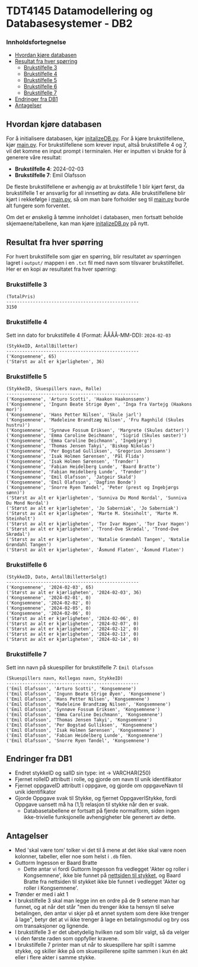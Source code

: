 <!-- omit in toc -->

# TDT4145 Datamodellering og Databasesystemer - DB2

<!-- omit in toc -->

### Innholdsfortegnelse

- [Hvordan kjøre databasen](#hvordan-kjøre-databasen)
- [Resultat fra hver spørring](#resultat-fra-hver-spørring)
  - [Brukstilfelle 3](#brukstilfelle-3)
  - [Brukstilfelle 4](#brukstilfelle-4)
  - [Brukstilfelle 5](#brukstilfelle-5)
  - [Brukstilfelle 6](#brukstilfelle-6)
  - [Brukstilfelle 7](#brukstilfelle-7)
- [Endringer fra DB1](#endringer-fra-db1)
- [Antagelser](#antagelser)

## Hvordan kjøre databasen

For å initialisere databasen, kjør [initalizeDB.py](initalizeDB.py). For å kjøre brukstilfellene, kjør [main.py](main.py). For brukstilfellene som krever input, altså brukstilfelle 4 og 7, vil det komme en input prompt i terminalen. Her er inputten vi brukte for å generere våre resultat:

- **Brukstilfelle 4**: 2024-02-03
- **Brukstilfelle 7**: Emil Olafsson

De fleste brukstilfellene er avhengig av at brukstilfelle 1 blir kjørt først, da brukstilfelle 1 er ansvarlig for all innsetting av data. Alle brukstilfellene blir kjørt i rekkefølge i [main.py](main.py), så om man bare forholder seg til [main.py](main.py) burde alt fungere som forventet.

Om det er ønskelig å tømme innholdet i databasen, men fortsatt beholde skjemaene/tabellene, kan man kjøre [initalizeDB.py](initalizeDB.py) på nytt.

## Resultat fra hver spørring

For hvert brukstilfelle som gjør en spørring, blir resultatet av spørringen lagret i `output/` mappen i en `.txt` fil med navn som tilsvarer brukstilfellet. Her er en kopi av resultatet fra hver spørring:

### Brukstilfelle 3

```
(TotalPris)
--------------------------------------------------
3150
```

### Brukstilfelle 4

Sett inn dato for brukstilfelle 4 (Format: ÅÅÅÅ-MM-DD): `2024-02-03`

```
(StykkeID, AntallBilletter)
--------------------------------------------------
('Kongsemnene', 65)
('Størst av alt er kjærligheten', 36)
```

### Brukstilfelle 5

```
(StykkeID, Skuespillers navn, Rolle)
--------------------------------------------------
('Kongsemnene', 'Arturo Scotti', 'Haakon Haakonssønn')
('Kongsemnene', 'Ingunn Beate Strige Øyen', 'Inga fra Vartejg (Haakons mor)')
('Kongsemnene', 'Hans Petter Nilsen', 'Skule jarl')
('Kongsemnene', 'Madeleine Brandtzæg Nilsen', 'Fru Ragnhild (Skules hustru)')
('Kongsemnene', 'Synnøve Fossum Eriksen', 'Margrete (Skules datter)')
('Kongsemnene', 'Emma Caroline Deichmann', 'Sigrid (Skules søster)')
('Kongsemnene', 'Emma Caroline Deichmann', 'Ingebjørg')
('Kongsemnene', 'Thomas Jensen Takyi', 'Biskop Nikolas')
('Kongsemnene', 'Per Bogstad Gulliksen', 'Gregorius Jonssønn')
('Kongsemnene', 'Isak Holmen Sørensen', 'Pål Flida')
('Kongsemnene', 'Isak Holmen Sørensen', 'Trønder')
('Kongsemnene', 'Fabian Heidelberg Lunde', 'Baard Bratte')
('Kongsemnene', 'Fabian Heidelberg Lunde', 'Trønder')
('Kongsemnene', 'Emil Olafsson', 'Jatgeir Skald')
('Kongsemnene', 'Emil Olafsson', 'Dagfinn Bonde')
('Kongsemnene', 'Snorre Ryen Tøndel', 'Peter (prest og Ingebjørgs sønn)')
('Størst av alt er kjærligheten', 'Sunniva Du Mond Nordal', 'Sunniva Du Mond Nordal')
('Størst av alt er kjærligheten', 'Jo Saberniak', 'Jo Saberniak')
('Størst av alt er kjærligheten', 'Marte M. Steinholt', 'Marte M. Steinholt')
('Størst av alt er kjærligheten', 'Tor Ivar Hagen', 'Tor Ivar Hagen')
('Størst av alt er kjærligheten', 'Trond-Ove Skrødal', 'Trond-Ove Skrødal')
('Størst av alt er kjærligheten', 'Natalie Grøndahl Tangen', 'Natalie Grøndahl Tangen')
('Størst av alt er kjærligheten', 'Åsmund Flaten', 'Åsmund Flaten')
```

### Brukstilfelle 6

```
(StykkeID, Dato, AntallBilletterSolgt)
--------------------------------------------------
('Kongsemnene', '2024-02-03', 65)
('Størst av alt er kjærligheten', '2024-02-03', 36)
('Kongsemnene', '2024-02-01', 0)
('Kongsemnene', '2024-02-02', 0)
('Kongsemnene', '2024-02-05', 0)
('Kongsemnene', '2024-02-06', 0)
('Størst av alt er kjærligheten', '2024-02-06', 0)
('Størst av alt er kjærligheten', '2024-02-07', 0)
('Størst av alt er kjærligheten', '2024-02-12', 0)
('Størst av alt er kjærligheten', '2024-02-13', 0)
('Størst av alt er kjærligheten', '2024-02-14', 0)
```

### Brukstilfelle 7

Sett inn navn på skuespiller for brukstilfelle 7: `Emil Olafsson`

```
(Skuespillers navn, Kollegas navn, StykkeID)
--------------------------------------------------
('Emil Olafsson', 'Arturo Scotti', 'Kongsemnene')
('Emil Olafsson', 'Ingunn Beate Strige Øyen', 'Kongsemnene')
('Emil Olafsson', 'Hans Petter Nilsen', 'Kongsemnene')
('Emil Olafsson', 'Madeleine Brandtzæg Nilsen', 'Kongsemnene')
('Emil Olafsson', 'Synnøve Fossum Eriksen', 'Kongsemnene')
('Emil Olafsson', 'Emma Caroline Deichmann', 'Kongsemnene')
('Emil Olafsson', 'Thomas Jensen Takyi', 'Kongsemnene')
('Emil Olafsson', 'Per Bogstad Gulliksen', 'Kongsemnene')
('Emil Olafsson', 'Isak Holmen Sørensen', 'Kongsemnene')
('Emil Olafsson', 'Fabian Heidelberg Lunde', 'Kongsemnene')
('Emil Olafsson', 'Snorre Ryen Tøndel', 'Kongsemnene')
```

## Endringer fra DB1

- Endret stykkeID og salID sin type: int -> VARCHAR(250)
- Fjernet rolleID attributt i rolle, og gjorde om navn til unik identifikator
- Fjernet oppgaveID attributt i oppgave, og gjorde om oppgaveNavn til unik identifikator
- Gjorde Oppgave svak til Stykke, og fjernet OppgaverIStykke, fordi Oppgave uansett må ha (1,1) relasjon til stykke når den er svak.
  - Databasetabellene er fortsatt på fjerde normalform, siden ingen ikke-trivielle funksjonelle avhengigheter ble generert av dette.

## Antagelser

- Med 'skal være tom' tolker vi det til å mene at det ikke skal være noen kolonner, tabeller, eller noe som helst i `.db` filen.
- Guttorm Ingesson er Baard Bratte
  - Dette antar vi fordi Guttorm Ingesson fra vedlegget 'Akter og roller i Kongsemnene', ikke ble funnet på [nettsiden til stykket](https://www.trondelag-teater.no/forestillinger/kongsemnene), og Baard Bratte fra nettsiden til stykket ikke ble funnet i vedlegget 'Akter og roller i Kongsemnene'.
- Trønder er med i akt 1
- I brukstilfelle 3 skal man legge inn en ordre på de 9 setene man har funnet, og at når det står "men du trenger ikke ta hensyn til selve betalingen, den antar vi skjer på et annet system som dere ikke trenger å lage", betyr det at vi ikke trenger å lage en betalingsmodul og bry oss om transaksjoner og lignende.
- I brukstilfelle 3 er det ubetydelig hvilken rad som blir valgt, så da velger vi den første raden som oppfyller kravene.
- I brukstilfelle 7 printer man ut når to skuespillere har spilt i samme stykke, og skiller ikke på om skuespillerene spilte sammen i kun én akt eller i flere akter i samme stykke.
